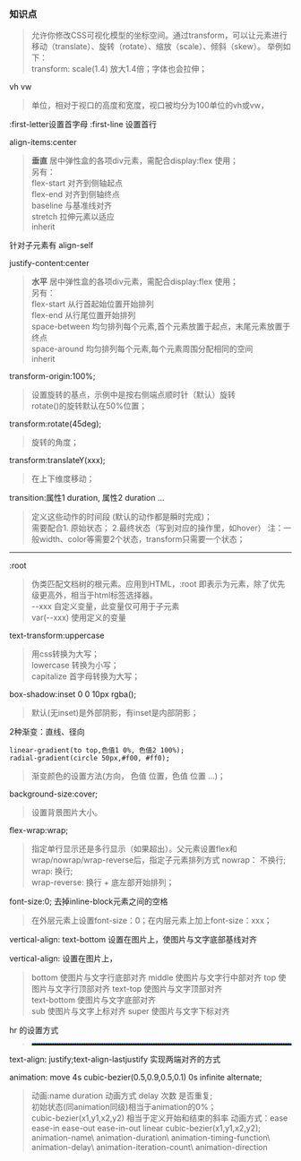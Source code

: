 ### 知识点


> 允许你修改CSS可视化模型的坐标空间。通过transform，可以让元素进行移动（translate）、旋转（rotate）、缩放（scale）、倾斜（skew）。   举例如下：  
transform: scale(1.4)  放大1.4倍；字体也会拉伸；

vh   vw  
> 单位，相对于视口的高度和宽度，视口被均分为100单位的vh或vw，  

:first-letter设置首字母
:first-line 设置首行

align-items:center
> **垂直** 居中弹性盒的各项div元素，需配合display:flex 使用；   
另有：  
flex-start 对齐到侧轴起点  
flex-end 对齐到侧轴终点  
baseline 与基准线对齐  
stretch  拉伸元素以适应  
inherit

针对子元素有 align-self

justify-content:center
> **水平** 居中弹性盒的各项div元素，需配合display:flex 使用；   
另有：  
flex-start 从行首起始位置开始排列  
flex-end 从行尾位置开始排列  
space-between 均匀排列每个元素,首个元素放置于起点，末尾元素放置于终点  
space-around 均匀排列每个元素,每个元素周围分配相同的空间  
inherit


transform-origin:100%;  
> 设置旋转的基点，示例中是按右侧端点顺时针（默认）旋转  
rotate()的旋转默认在50%位置；

transform:rotate(45deg);  
> 旋转的角度；  

transform:translateY(xxx);  
> 在上下维度移动；  

transition:属性1 duration, 属性2 duration ...  
> 定义这些动作的时间段 (默认的动作都是瞬时完成)；  
需要配合1. 原始状态； 2.最终状态（写到对应的操作里，如hover）
注：一般width、color等需要2个状态，transform只需要一个状态；
***

:root  
> 伪类匹配文档树的根元素。应用到HTML，:root 即表示为<html>元素，除了优先级更高外，相当于html标签选择器。   
--xxx  自定义变量，此变量仅可用于子元素  
var(--xxx)   使用定义的变量


text-transform:uppercase   
> 用css转换为大写；  
lowercase  转换为小写；  
capitalize 首字母转换为大写；    

box-shadow:inset 0 0 10px rgba();  
> 默认(无inset)是外部阴影，有inset是内部阴影；  

2种渐变：直线、径向  
```
linear-gradient(to top,色值1 0%, 色值2 100%);
radial-gradient(circle 50px,#f00, #ff0);
```
> 渐变颜色的设置方法(方向， 色值 位置，色值 位置 ...)；  

background-size:cover;
> 设置背景图片大小。

flex-wrap:wrap;
> 指定单行显示还是多行显示（如果超出）。父元素设置flex和wrap/nowrap/wrap-reverse后，指定子元素排列方式
nowrap： 不换行;  
wrap: 换行;  
wrap-reverse: 换行 + 底左部开始排列；

font-size:0; 去掉inline-block元素之间的空格
> 在外层元素上设置font-size：0；在内层元素上加上font-size：xxx；

vertical-align: text-bottom   设置在图片上，使图片与文字底部基线对齐

vertical-align: 设置在图片上，
> bottom 使图片与文字行底部对齐
middle 使图片与文字行中部对齐
top 使图片与文字行顶部对齐
text-top 使图片与文字顶部对齐  
text-bottom 使图片与文字底部对齐  
sub 使图片与文字上标对齐
super 使图片与文字下标对齐

hr 的设置方式
> <hr style=" height:2px;border:none;border-top:2px dotted #185598;" />

text-align: justify;text-align-lastjustify  实现两端对齐的方式

animation: move 4s cubic-bezier(0.5,0.9,0.5,0.1) 0s infinite alternate;
> 动画:name duration 动画方式 delay 次数 是否重复;   
初始状态(同animation同级)相当于animation的0%；  
cubic-bezier(x1,y1,x2,y2) 相当于定义开始和结束的斜率
动画方式：ease ease-in ease-out ease-in-out linear cubic-bezier(x1,y1,x2,y2);  
animation-name\ animation-duration\ animation-timing-function\ animation-delay\ animation-iteration-count\ animation-direction

